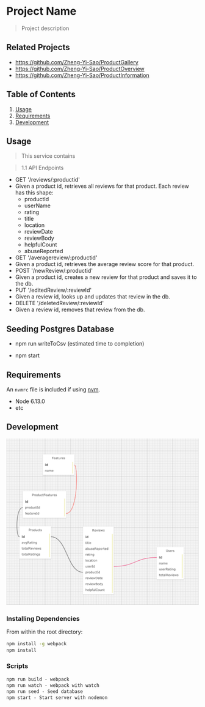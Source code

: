 # Project Name

> Project description

## Related Projects

  - https://github.com/Zheng-Yi-Sao/ProductGallery
  - https://github.com/Zheng-Yi-Sao/ProductOverview
  - https://github.com/Zheng-Yi-Sao/ProductInformation

## Table of Contents

1. [Usage](#Usage)
1. [Requirements](#requirements)
1. [Development](#development)

## Usage

> This service contains

>1.1 API Endpoints
* GET '/reviews/:productid'
* Given a product id, retrieves all reviews for that product. Each review has this shape:
  * productId
  * userName
  * rating
  * title
  * location
  * reviewDate
  * reviewBody
  * helpfulCount
  * abuseReported
* GET '/averagereview/:productid'
* Given a product id, retrieves the average review score for that product.
* POST '/newReview/:productid'
* Given a product id, creates a new review for that product and saves it to the db.
* PUT '/editedReview/:reviewId'
* Given a review id, looks up and updates that review in the db.
* DELETE '/deletedReview/:reviewId'
* Given a review id, removes that review from the db.

## Seeding Postgres Database

* npm run writeToCsv (estimated time to completion)

* npm start
## Requirements

An `nvmrc` file is included if using [nvm](https://github.com/creationix/nvm).

- Node 6.13.0
- etc

## Development
![Postgres Schema Diagram](https://github.com/SDCmailto/SDC-CustomerReviews/blob/main/assets/schema.png)

### Installing Dependencies

From within the root directory:

```sh
npm install -g webpack
npm install
```

### Scripts

    npm run build - webpack
    npm run watch - webpack with watch
    npm run seed - Seed database
    npm start - Start server with nodemon



